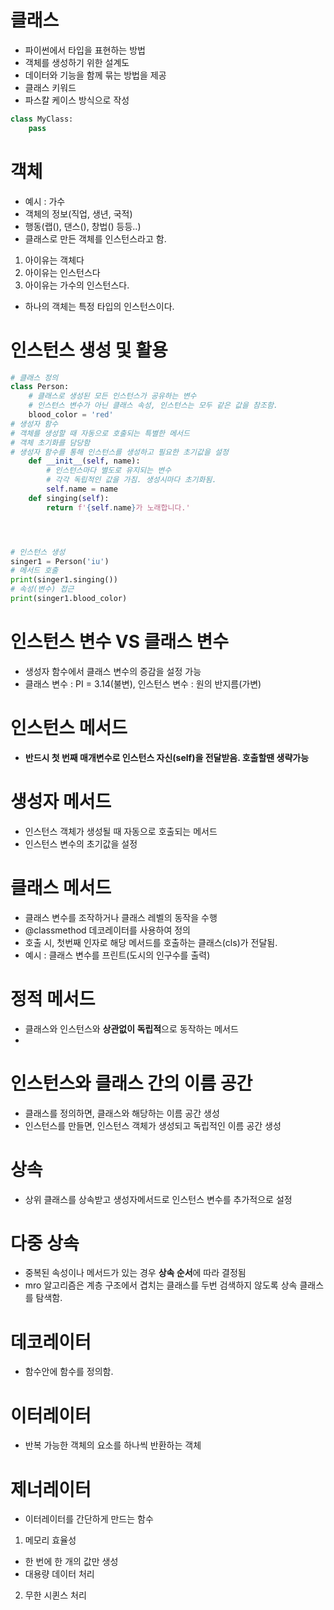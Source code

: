 # 클래스

- 파이썬에서 타입을 표현하는 방법
- 객체를 생성하기 위한 설계도
- 데이터와 기능을 함께 묶는 방법을 제공
- 클래스 키워드
-  파스칼 케이스 방식으로 작성

```python
class MyClass:
    pass
```


# 객체
- 예시 : 가수
- 객체의 정보(직업, 생년, 국적)
- 행동(랩(), 댄스(), 창법() 등등..)
- 클래스로 만든 객체를 인스턴스라고 함.

1. 아이유는 객체다
2. 아이유는 인스턴스다
3. 아이유는 가수의 인스턴스다.

- 하나의 객체는 특정 타입의 인스턴스이다.

# 인스턴스 생성 및 활용
```python
# 클래스 정의
class Person:
    # 클래스로 생성된 모든 인스턴스가 공유하는 변수
    # 인스턴스 변수가 아닌 클래스 속성, 인스턴스는 모두 같은 값을 참조함.
    blood_color = 'red'
# 생성자 함수
# 객체를 생성할 때 자동으로 호출되는 특별한 메서드
# 객체 초기화를 담당함
# 생성자 함수를 통해 인스턴스를 생성하고 필요한 초기값을 설정
    def __init__(self, name):
        # 인스턴스마다 별도로 유지되는 변수
        # 각각 독립적인 값을 가짐. 생성시마다 초기화됨.
        self.name = name
    def singing(self):
        return f'{self.name}가 노래합니다.'




# 인스턴스 생성
singer1 = Person('iu')
# 메서드 호출
print(singer1.singing())  
# 속성(변수) 접근
print(singer1.blood_color)
```

# 인스턴스 변수 VS 클래스 변수

- 생성자 함수에서 클래스 변수의 증감을 설정 가능
- 클래스 변수 : PI = 3.14(불변), 인스턴스 변수 : 원의 반지름(가변)

# 인스턴스 메서드
- **반드시 첫 번째 매개변수로 인스턴스 자신(self)을 전달받음. 호출할땐 생략가능**

# 생성자 메서드
- 인스턴스 객체가 생성될 때 자동으로 호출되는 메서드
- 인스턴스 변수의 초기값을 설정

# 클래스 메서드
- 클래스 변수를 조작하거나 클래스 레벨의 동작을 수행
- @classmethod 데코레이터를 사용하여 정의
- 호출 시, 첫번째 인자로 해당 메서드를 호출하는 클래스(cls)가 전달됨.
- 예시 : 클래스 변수를 프린트(도시의 인구수를 출력)

# 정적 메서드
- 클래스와 인스턴스와 **상관없이 독립적**으로 동작하는 메서드
- 

# 인스턴스와 클래스 간의 이름 공간
- 클래스를 정의하면, 클래스와 해당하는 이름 공간 생성
- 인스턴스를 만들면, 인스턴스 객체가 생성되고 독립적인 이름 공간 생성

# 상속
- 상위 클래스를 상속받고 생성자메서드로 인스턴스 변수를 추가적으로 설정

# 다중 상속

- 중복된 속성이나 메서드가 있는 경우 **상속 순서**에 따라 결정됨
- mro 알고리즘은 계층 구조에서 겹치는 클래스를 두번 검색하지 않도록 상속 클래스를 탐색함.

# 데코레이터 
- 함수안에 함수를 정의함.

# 이터레이터
- 반복 가능한 객체의 요소를 하나씩 반환하는 객체

# 제너레이터
- 이터레이터를 간단하게 만드는 함수

1. 메모리 효율성
- 한 번에 한 개의 값만 생성
- 대용량 데이터 처리
2. 무한 시퀸스 처리